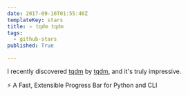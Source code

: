 ```yaml
---
date: 2017-09-16T01:55:40Z
templateKey: stars
title: ⭐ tqdm tqdm
tags:
  - github-stars
published: True

---
```


I recently discovered [tqdm](https://github.com/tqdm/tqdm) by [tqdm](https://github.com/tqdm), and it's truly impressive.

:zap: A Fast, Extensible Progress Bar for Python and CLI
